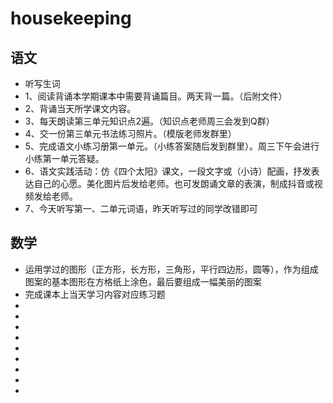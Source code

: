# housekeeping

## 语文
* 听写生词
* 1、阅读背诵本学期课本中需要背诵篇目。两天背一篇。（后附文件）
* 2、背诵当天所学课文内容。                                                       
* 3、每天朗读第三单元知识点2遍。（知识点老师周三会发到Q群）
* 4、交一份第三单元书法练习照片。（模版老师发群里）
* 5、完成语文小练习册第一单元。（小练答案随后发到群里）。周三下午会进行小练第一单元答疑。
* 6、语文实践活动：仿《四个太阳》课文，一段文字或（小诗）配画，抒发表达自己的心愿。美化图片后发给老师。也可发朗诵文章的表演，制成抖音或视频发给老师。
* 7、今天听写第一、二单元词语，昨天听写过的同学改错即可


## 数学
* 运用学过的图形（正方形，长方形，三角形，平行四边形，圆等），作为组成图案的基本图形在方格纸上涂色，最后要组成一幅美丽的图案
* 完成课本上当天学习内容对应练习题
* 
* 
* 
* 
* 
* 
* 
* 
* 